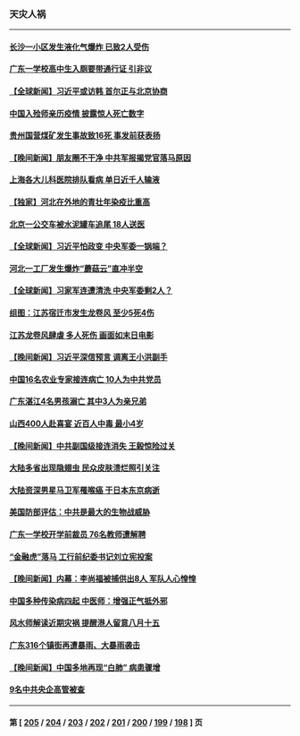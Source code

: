 ### 天灾人祸
---
#### [长沙一小区发生液化气爆炸 已致2人受伤](../../pages/ncid280/n14080978.md) 
#### [广东一学校高中生入厕要带通行证 引非议](../../pages/ncid280/n14080853.md) 
#### [【全球新闻】习近平或访韩 首尔正与北京协商](../../pages/ncid280/n14080762.md) 
#### [中国入殓师亲历疫情 披露惊人死亡数字](../../pages/ncid280/n14080339.md) 
#### [贵州国营煤矿发生事故致16死 事发前获表扬](../../pages/ncid280/n14080316.md) 
#### [【晚间新闻】朋友圈不干净 中共军报揭党官落马原因](../../pages/ncid280/n14079755.md) 
#### [上海各大儿科医院排队看病 单日近千人输液](../../pages/ncid280/n14078898.md) 
#### [【独家】河北在外地的青壮年染疫比重高](../../pages/ncid280/n14078431.md) 
#### [北京一公交车被水泥罐车追尾 18人送医](../../pages/ncid280/n14079131.md) 
#### [【全球新闻】习近平怕政变 中央军委一锅端？](../../pages/ncid280/n14079104.md) 
#### [河北一工厂发生爆炸“蘑菇云”直冲半空](../../pages/ncid280/n14078434.md) 
#### [【全球新闻】习家军连遭清洗 中央军委剩2人？](../../pages/ncid280/n14078410.md) 
#### [组图：江苏宿迁市发生龙卷风 至少5死4伤](../../pages/ncid280/n14077799.md) 
#### [江苏龙卷风肆虐 多人死伤 画面如末日电影](../../pages/ncid280/n14077691.md) 
#### [【晚间新闻】习近平深信预言 调离王小洪副手](../../pages/ncid280/n14077074.md) 
#### [中国16名农业专家接连病亡 10人为中共党员](../../pages/ncid280/n14076786.md) 
#### [广东湛江4名男孩溺亡 其中3人为亲兄弟](../../pages/ncid280/n14076824.md) 
#### [山西400人赴喜宴 近百人中毒 最小4岁](../../pages/ncid280/n14076787.md) 
#### [【晚间新闻】中共副国级接连消失 王毅惊险过关](../../pages/ncid280/n14076732.md) 
#### [大陆多省出现隐翅虫 民众皮肤溃烂照引关注](../../pages/ncid280/n14076067.md) 
#### [大陆资深男星马卫军罹喉癌 于日本东京病逝](../../pages/ncid280/n14075692.md) 
#### [美国防部评估：中共是最大的生物战威胁](../../pages/ncid280/n14075204.md) 
#### [广东一学校开学前裁员 76名教师遭解聘](../../pages/ncid280/n14074948.md) 
#### [“金融虎”落马 工行前纪委书记刘立宪投案](../../pages/ncid280/n14074924.md) 
#### [【晚间新闻】内幕：李尚福被捕供出8人 军队人心惶惶](../../pages/ncid280/n14074699.md) 
#### [中国多种传染病四起 中医师：增强正气抵外邪](../../pages/ncid280/n14074695.md) 
#### [风水师解读近期灾祸 提醒港人留意八月十五](../../pages/ncid280/n14074665.md) 
#### [广东316个镇街再遭暴雨、大暴雨袭击](../../pages/ncid280/n14074432.md) 
#### [【晚间新闻】中国多地再现“白肺” 病患骤增](../../pages/ncid280/n14074350.md) 
#### [9名中共央企高管被查](../../pages/ncid280/n14073675.md) 

---
#### 第 [ [205](./205.md) / [204](./204.md) / [203](./203.md) / [202](./202.md) / [201](./201.md) / [200](./200.md) / [199](./199.md) / [198](./198.md) ] 页

